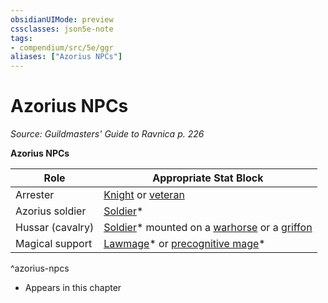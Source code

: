 ```yaml
---
obsidianUIMode: preview
cssclasses: json5e-note
tags:
- compendium/src/5e/ggr
aliases: ["Azorius NPCs"]
---
```

# Azorius NPCs
*Source: Guildmasters' Guide to Ravnica p. 226* 

**Azorius NPCs**

| Role | Appropriate Stat Block |
|------|------------------------|
| Arrester | [Knight](/Systems/5e/bestiary/humanoid/knight.md) or [veteran](/Systems/5e/bestiary/humanoid/veteran.md) |
| Azorius soldier | [Soldier](/Systems/5e/bestiary/humanoid/soldier-ggr.md)* |
| Hussar (cavalry) | [Soldier](/Systems/5e/bestiary/humanoid/soldier-ggr.md)* mounted on a [warhorse](/Systems/5e/bestiary/beast/warhorse.md) or a [griffon](/Systems/5e/bestiary/monstrosity/griffon.md) |
| Magical support | [Lawmage](/Systems/5e/bestiary/humanoid/lawmage-ggr.md)* or [precognitive mage](/Systems/5e/bestiary/humanoid/precognitive-mage-ggr.md)* |
^azorius-npcs

* Appears in this chapter